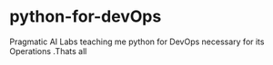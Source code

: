 # python-for-devOps
Pragmatic AI Labs teaching me python for DevOps necessary for its Operations .Thats all   
